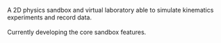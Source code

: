 A 2D physics sandbox and virtual laboratory able to simulate kinematics experiments and record data. \
\
Currently developing the core sandbox features.

